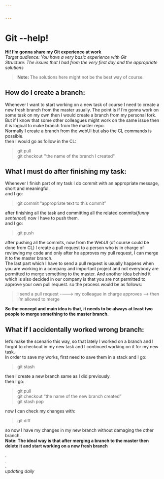 ```yaml
---


---
```


<h1 id="git---help">Git --help!</h1>
<p><strong>Hi! I’m gonna share my Git experience at work</strong><br>
<em>Target audience: You have a very basic experience with Git</em><br>
<em>Structure: The issues that I had from the very first day and the appropriate solutions</em></p>
<blockquote>
<p><strong>Note:</strong> The solutions here might not be the best way of course.</p>
</blockquote>
<h2 id="how-do-i-create-a-branch">How do I create a branch:</h2>
<p>Whenever I want to start working on a new task of course I need to create a new fresh branch from the master usually. The point is if I’m gonna work on some task on my own then I would create a branch from my personal fork. But if I know that some other colleagues might work on the same issue then it is logical to make branch from the master repo.<br>
Normally I create a branch from the webUI but also the CL commands is possible.<br>
then I would go as follow in the CL:</p>
<blockquote>
<p>git pull<br>
git checkout ''the name of the branch I created"</p>
</blockquote>
<h2 id="what-i-must-do-after-finishing-my-task">What I must do after finishing my task:</h2>
<p>Whenever I finish part of my task I do commit with an appropriate message, short and meaningful.<br>
and I go:</p>
<blockquote>
<p>git commit “appropriate text to this commit”</p>
</blockquote>
<p>after finishing all the task and committing all the related commits(<em>funny sentence!</em>) now I have to push them.<br>
and I go:</p>
<blockquote>
<p>git push</p>
</blockquote>
<p>after pushing all the commits, now from the WebUI (of course could be done from CL) I create a pull request to a person who is in charge of reviewing my code and only after he approves my pull request, I can merge it to the master branch.<br>
The last part which I have to send a pull request is usually happens when you are working in a company and important project and not everybody are permitted to merge something to the master. And another idea behind it which is also decided in our company is that you are not permitted to approve your own pull request. so the process would be as follows:</p>
<blockquote>
<p>I send a pull request ----&gt; my colleague in charge approves —&gt; then I’m allowed to merge</p>
</blockquote>
<p><strong>So the concept and main idea is that, it needs to be always at least two people to merge something to the master branch.</strong></p>
<h2 id="what-if-i-accidentally-worked-wrong-branch">What if I accidentally worked wrong branch:</h2>
<p>let’s make the scenario this way, so that lately I worked on a branch and I forgot to checkout in my new task and I continued working on it for my new task.<br>
In order to save my works, first need to save them in a stack and I go:</p>
<blockquote>
<p>git stash</p>
</blockquote>
<p>then I create a new branch same as I did previously.<br>
then I go:</p>
<blockquote>
<p>git pull<br>
git checkout “the name of the new branch created”<br>
git stash pop</p>
</blockquote>
<p>now I can check my changes with:</p>
<blockquote>
<p>git diff</p>
</blockquote>
<p>so now I have my changes in my new branch without damaging the other branch.<br>
<strong>Note: The ideal way is that after merging a branch to the master then delete it and start working on a new fresh branch</strong></p>
<p>.<br>
.<br>
.<br>
<em>updating daily</em></p>

